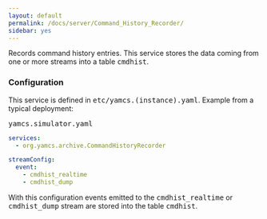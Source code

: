 ```yaml
---
layout: default
permalink: /docs/server/Command_History_Recorder/
sidebar: yes
---
```


Records command history entries. This service stores the data coming from one or more streams into a table <tt>cmdhist</tt>.

### Configuration

This service is defined in <tt>etc/yamcs.(instance).yaml</tt>. Example from a typical deployment:

<pre class="r header">yamcs.simulator.yaml</pre>
```yaml
services:
  - org.yamcs.archive.CommandHistoryRecorder

streamConfig:
  event:
    - cmdhist_realtime
    - cmdhist_dump
```

With this configuration events emitted to the <tt>cmdhist_realtime</tt> or <tt>cmdhist_dump</tt> stream are stored into the table <tt>cmdhist</tt>.
